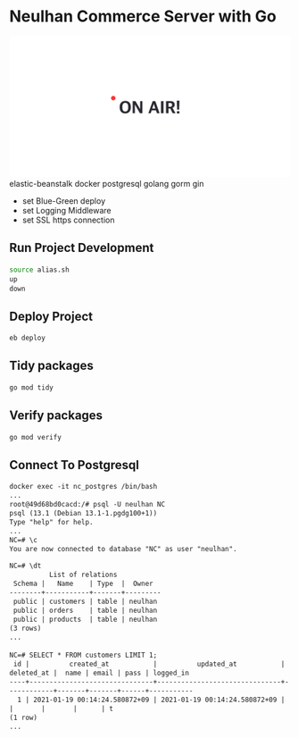 # Neulhan Commerce Server with Go
![](static/ONAIR.png)
elastic-beanstalk docker postgresql golang gorm gin

- set Blue-Green deploy
- set Logging Middleware
- set SSL https connection

## Run Project Development
```bash
source alias.sh
up
down
```

## Deploy Project
```bash
eb deploy
```

## Tidy packages
```bash
go mod tidy
```

## Verify packages
```bash
go mod verify
```

## Connect To Postgresql 
```
docker exec -it nc_postgres /bin/bash
...
root@49d68bd0cacd:/# psql -U neulhan NC
psql (13.1 (Debian 13.1-1.pgdg100+1))
Type "help" for help.
...
NC=# \c
You are now connected to database "NC" as user "neulhan".
```

```
NC=# \dt
          List of relations
 Schema |   Name    | Type  |  Owner  
--------+-----------+-------+---------
 public | customers | table | neulhan
 public | orders    | table | neulhan
 public | products  | table | neulhan
(3 rows)
...

NC=# SELECT * FROM customers LIMIT 1;
 id |          created_at           |          updated_at           | deleted_at |  name | email | pass | logged_in 
----+-------------------------------+-------------------------------+------------+-------+-------+------+-----------
  1 | 2021-01-19 00:14:24.580872+09 | 2021-01-19 00:14:24.580872+09 |            |       |       |      | t
(1 row)
...
```
